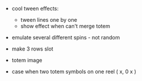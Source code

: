 
- cool tween effects:
    - tween lines one by one
    - show effect when can't merge totem

- emulate several different spins - not random

- make 3 rows slot
- totem image

- case when two totem symbols on one reel ( x, 0 x )
